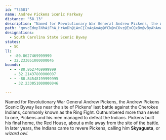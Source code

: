 ```yaml
---
id: "73581"
name: Andrew Pickens Scenic Parkway
distance: "58.13"
description: "Named for Revolutionary War General Andrew Pickens, the Andrew Pickens Scenic Byway lies near the site of Pickens' last battle against the Cherokee Indians, commonly known as the Ring Fight."
path: "qovcEdoplNhAiFhA_HrAoDh@iAnC{CxAqAnAg@fCk@nCOvz@ExCQxBm@vByAhAmAlAqBdAsDNeBDsCAcKMkFDuDl@kD|A{ExB\\XLd@~DEx@cDQcAYi@]cFaD}Au@sCmB_B}AmCaD"
designations:
  - South Carolina State Scenic Byway
states:
  - SC
ll:
  - -80.8627469999999
  - 32.233051000000046
bounds:
  - - -80.8627469999999
    - 32.21437800000007
  - - -80.84548199999995
    - 32.233051000000046

---
```


Named for Revolutionary War General Andrew Pickens, the Andrew Pickens Scenic Byway lies near the site of Pickens' last battle against the Cherokee Indians, commonly known as the Ring Fight. Outnumbered more than seven to one, Pickens and his men managed to defeat the Indians. Pickens built his final home, the Red House, about a mile away from the site of the battle. In later years, the Indians  came to revere Pickens, calling him __Skyagusta__, or _wizard owl._
